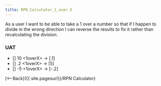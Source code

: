 ```yaml
---
title: RPN_Calculator_1_over_X
---
```

As a user I want to be able to take a 1 over a number so that if I happen to divide in the wrong direction I can reverse the results to fix it rather than recalculating the division.

### UAT
* [] 10 <enter> <1overX> -> [.1]
* [] .2 <enter> <1overX> -> [5]
* [] -5 <enter> <1overX> -> [-.2]

[<--Back]({{ site.pagesurl}}/RPN Calculator)